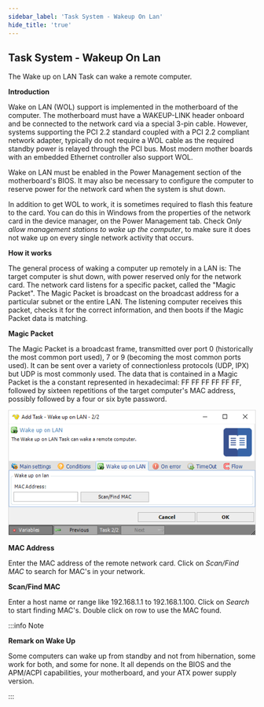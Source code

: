 ```yaml
---
sidebar_label: 'Task System - Wakeup On Lan'
hide_title: 'true'
---
```


## Task System - Wakeup On Lan

The Wake up on LAN Task can wake a remote computer.
 
**Introduction**

Wake on LAN (WOL) support is implemented in the motherboard of the computer. The motherboard must have a WAKEUP-LINK header onboard and be connected to the network card via a special 3-pin cable. However, systems supporting the PCI 2.2 standard coupled with a PCI 2.2 compliant network adapter, typically do not require a WOL cable as the required standby power is relayed through the PCI bus. Most modern mother boards with an embedded Ethernet controller also support WOL.
 
Wake on LAN must be enabled in the Power Management section of the motherboard's BIOS. It may also be necessary to configure the computer to reserve power for the network card when the system is shut down.
 
In addition to get WOL to work, it is sometimes required to flash this feature to the card. You can do this in Windows from the properties of the network card in the device manager, on the Power Management tab. Check O*nly allow management stations to wake up the computer*, to make sure it does not wake up on every single network activity that occurs.
 
**How it works**

The general process of waking a computer up remotely in a LAN is: The target computer is shut down, with power reserved only for the network card. The network card listens for a specific packet, called the "Magic Packet". The Magic Packet is broadcast on the broadcast address for a particular subnet or the entire LAN. The listening computer receives this packet, checks it for the correct information, and then boots if the Magic Packet data is matching.
 
**Magic Packet**

The Magic Packet is a broadcast frame, transmitted over port 0 (historically the most common port used), 7 or 9 (becoming the most common ports used). It can be sent over a variety of connectionless protocols (UDP, IPX) but UDP is most commonly used. The data that is contained in a Magic Packet is the a constant represented in hexadecimal: FF FF FF FF FF FF, followed by sixteen repetitions of the target computer's MAC address, possibly followed by a four or six byte password.

![](../../../../../static/img/tasksystemwakeuponlan.png)

**MAC Address**

Enter the MAC address of the remote network card. Click on *Scan/Find MAC* to search for MAC's in your network.
 
**Scan/Find MAC**

Enter a host name or range like 192.168.1.1 to 192.168.1.100. Click on *Search* to start finding MAC's. Double click on row to use the MAC found.
 
:::info Note

**Remark on Wake Up**

Some computers can wake up from standby and not from hibernation, some work for both, and some for none. It all depends on the BIOS and the APM/ACPI capabilities, your motherboard, and your ATX power supply version.

:::
